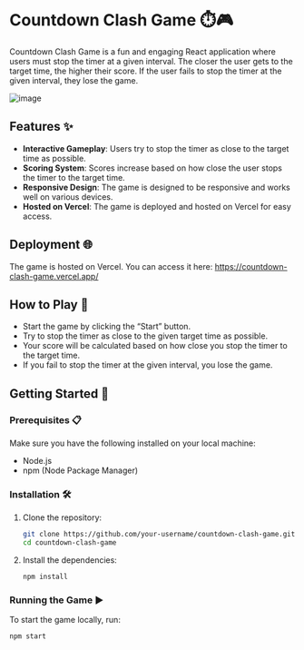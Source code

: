 # Countdown Clash Game ⏱️🎮

Countdown Clash Game is a fun and engaging React application where users must stop the timer at a given interval. The closer the user gets to the target time, the higher their score. 
If the user fails to stop the timer at the given interval, they lose the game.


![image](https://github.com/user-attachments/assets/5d1390fd-096b-4d46-8f06-9ded4c732d42)

## Features ✨

- **Interactive Gameplay**: Users try to stop the timer as close to the target time as possible.
- **Scoring System**: Scores increase based on how close the user stops the timer to the target time.
- **Responsive Design**: The game is designed to be responsive and works well on various devices.
- **Hosted on Vercel**: The game is deployed and hosted on Vercel for easy access.

## Deployment 🌐

The game is hosted on Vercel. You can access it here: https://countdown-clash-game.vercel.app/

## How to Play 🎯
 - Start the game by clicking the “Start” button.
 - Try to stop the timer as close to the given target time as possible.
 - Your score will be calculated based on how close you stop the timer to the target time.
 - If you fail to stop the timer at the given interval, you lose the game.

## Getting Started 🚀

### Prerequisites 📋

Make sure you have the following installed on your local machine:

- Node.js
- npm (Node Package Manager)

### Installation 🛠️

1. Clone the repository:
    ```bash
    git clone https://github.com/your-username/countdown-clash-game.git
    cd countdown-clash-game
    ```

2. Install the dependencies:
    ```bash
    npm install
    ```

### Running the Game ▶️

To start the game locally, run:
```bash
npm start



